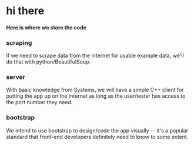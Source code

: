# hi there

#### Here is where we store the code 

### scraping 
If we need to scrape data from the internet for usable example data, we'll do that with python/BeautifulSoup.

### server 
With basic knowledge from Systems, we will have a simple C++ client for putting the app up on the internet as long as the user/tester has access to the port number they need.

### bootstrap 
We intend to use bootstrap to design/code the app visually -- it's a popular standard that front-end developers definitely need to know to some extent.
